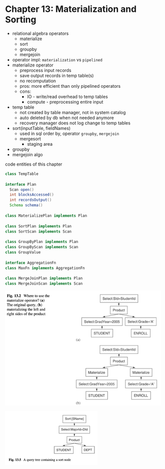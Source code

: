 # Chapter 13: Materialization and Sorting

- relational algebra operators
  - materialize
  - sort
  - groupby
  - mergejoin
- operator impl: `materialization` vs `pipelined`
- materialize operator
  - preprocess input records
  - save output records in temp table(s)
  - no recomputation
  - pros: more efficient than only pipelined operators
  - cons: 
    - IO - write/read overhead to temp tables
    - compute - preprocessing entire input
- temp table
  - not created by table manager, not in system catalog
  - auto deleted by db when not needed anymore
  - recovery manager does not log change to temp tables
- sort(inputTable, fieldNames)
  - used in sql order by, operator `groupby`, `mergejoin`
  - mergesort
    - staging area
- groupby
- mergejoin algo


code entities of this chapter
```java 
class TempTable

interface Plan
  Scan open()
  int blocksAccessed()
  int recordsOutput()
  Schema schema()

class MaterializePlan implements Plan

class SortPlan implements Plan
class SortScan implements Scan 

class GroupByPlan implements Plan 
class GroupByScan implements Scan 
class GroupValue

interface AggregationFn
class MaxFn implements AggregationFn

class MergeJoinPlan implements Plan
class MergeJoinScan implements Scan 

```


![img.png](img_when_materialize_operator.png)

![img.png](img_query_tree_with_sort_node.png)